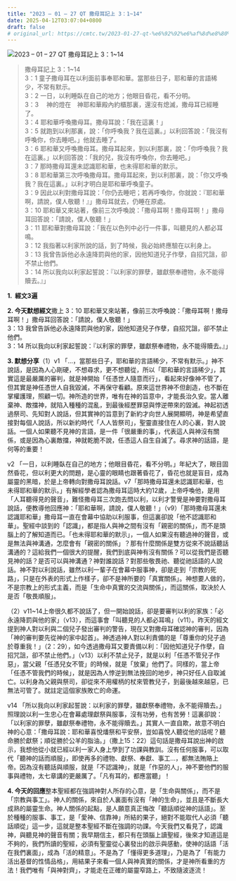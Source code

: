 ```yaml
---
title: "2023 – 01 – 27 QT 撒母耳記上 3：1~14"
date: 2025-04-12T03:07:04+0800
draft: false
# original_url: https://cmtc.tw/2023-01-27-qt-%e6%92%92%e6%af%8d%e8%80%b3%e8%a8%98%e4%b8%8a-3%ef%bc%9a114
---
```


![2023 – 01 – 27 QT  撒母耳記上 3：1~14](/images/qt.jpg  "2023 – 01 – 27 QT  撒母耳記上 3：1~14")

> 撒母耳記上 3：1~14  
> 3：1 童子撒母耳在以利面前事奉耶和華。當那些日子，耶和華的言語稀少，不常有默示。  
> 3：2 一日，以利睡臥在自己的地方；他眼目昏花，看不分明。  
> 3：3 　神的燈在　神耶和華殿內約櫃那裏，還沒有熄滅，撒母耳已經睡了。  
> 3：4 耶和華呼喚撒母耳。撒母耳說：「我在這裏！」  
> 3：5 就跑到以利那裏，說：「你呼喚我？我在這裏。」以利回答說：「我沒有呼喚你，你去睡吧。」他就去睡了。  
> 3：6 耶和華又呼喚撒母耳。撒母耳起來，到以利那裏，說：「你呼喚我？我在這裏。」以利回答說：「我的兒，我沒有呼喚你，你去睡吧。」  
> 3：7 那時撒母耳還未認識耶和華，也未得耶和華的默示。  
> 3：8 耶和華第三次呼喚撒母耳。撒母耳起來，到以利那裏，說：「你又呼喚我？我在這裏。」以利才明白是耶和華呼喚童子。  
> 3：9 因此以利對撒母耳說：「你仍去睡吧；若再呼喚你，你就說：『耶和華啊，請說，僕人敬聽！』」撒母耳就去，仍睡在原處。  
> 3：10 耶和華又來站著，像前三次呼喚說：「撒母耳啊！撒母耳啊！」撒母耳回答說：「請說，僕人敬聽！」  
> 3：11 耶和華對撒母耳說：「我在以色列中必行一件事，叫聽見的人都必耳鳴。  
> 3：12 我指著以利家所說的話，到了時候，我必始終應驗在以利身上。  
> 3：13 我曾告訴他必永遠降罰與他的家，因他知道兒子作孽，自招咒詛，卻不禁止他們。  
> 3：14 所以我向以利家起誓說：『以利家的罪孽，雖獻祭奉禮物，永不能得贖去。』」

**1.  經文3遍**

**2. 今天默想經文**撒上 3：10 耶和華又來站著，像前三次呼喚說：「撒母耳啊！撒母耳啊！」撒母耳回答說：「請說，僕人敬聽！」  
3：13 我曾告訴他必永遠降罰與他的家，因他知道兒子作孽，自招咒詛，卻不禁止他們。  
3：14 所以我向以利家起誓說：『以利家的罪孽，雖獻祭奉禮物，永不能得贖去。』」

**3. 默想分享**（1）v1 「…，當那些日子，耶和華的言語稀少，不常有默示。」神不說話，是因為人心剛硬，不想尋求，更不想聽從，所以「耶和華的言語稀少」，其實這是最嚴厲的審判，就是神開始「任憑世人隨意而行」，看起來好像神不管了，但其實是神任憑世人自我毀滅，不再保守看顧。原來這世界神不但創造，也不斷在掌權護理，照顧一切。神所造的世界，唯有在神的旨意中，才能長治久安。當人離棄神、敵擋神，就陷入種種的混亂，到最後經歷罪惡與悖逆帶來的毀滅。神起初透過祭司、先知對人說話，但其實神的旨意到了新約才向世人展開顯明，神是希望直接對每個人說話，所以新約時代「人人皆祭司」，聖靈直接住在人的心裏，對人說話。一個人如果聽不見神的言語，是一件「很嚴重的事」，代表這人與神沒有關係，或是因為心裏敵擋，神就乾脆不說，任憑這人自生自滅了。尋求神的話語，是何等的重要！

v2 「一日，以利睡臥在自己的地方；他眼目昏花，看不分明。」年紀大了，眼目固然昏花，但以利更大的問題，是心靈的眼睛也跟著昏花了，昏花也就是盲目，成為屬靈的黑暗，於是上帝轉向對撒母耳說話。v7「那時撒母耳還未認識耶和華，也未得耶和華的默示。」有解經學者認為撒母耳這時大約12歲，上帝呼喚他，是用「人耳聽得見的聲音」，難怪撒母耳三次跑去問以利，以利才警覺是神要對撒母耳說話，便教導他回應神：「耶和華啊，請說，僕人敬聽！」（v9）「那時撒母耳還未認識耶和華」撒母耳一直在會幕中協助以利服事，但這裏卻說「他不認識耶和華」。聖經中談到的「認識」，都是指人與神之間有沒有「親密的關係」，而不是頭腦上的了解知道而已。「也未得耶和華的默示」，一個人如果沒有聽過神的聲音，或是無法與神溝通，怎麼會有「親密的關係」？那有什麼關係是雙方從來不說話聽話溝通的？這給我們一個很大的提醒，我們到底與神有沒有關係？可以從我們是否聽見神的話？是否可以與神溝通？神對誰說話？對那些敬畏祂、聽從祂話語的人說話。神不對以利說話，雖然以利一輩子在會幕中服事神，卻是走到「宗教的死路」，只是在外表的形式上作樣子，卻不是神所要的「真實關係」。神想要人做的，不是宗教上的形式主義，而是「生命中真實的交流與關係」，而這關係，取決於人是否「敬畏順服」。

（2）v11~14上帝很久都不說話了，但一開始說話，卻是要審判以利的家族：「必永遠降罰與他的家」（v13），而這事會「叫聽見的人都必耳鳴」（v11）。昨天的經文提到神人對以利與二個兒子發出審判的警告，現在又對撒母耳確認神的審判，因為「神的審判要先從神的家中起首」。神透過神人對以利責備的是「尊重你的兒子過於尊重我！」（2：29），如今透過撒母耳又要責備以利：「因他知道兒子作孽，自招咒詛，卻不禁止他們。」（v13）以利不禁止兒子，就是以利「任憑不管兒子作惡」，當父親「任憑兒女不管」的時候，就是「放棄」他們了。同樣的，當上帝「任憑不管我們的時候」，就是因為人悖逆到無法挽回的地步，神只好任人自取滅亡。以利身為父親與祭司，卻從來不用權柄的杖來管教兒子，到最後越來越惡，已無法可管了。就註定這個家族敗亡的命運。

v14 「所以我向以利家起誓說：以利家的罪孽，雖獻祭奉禮物，永不能得贖去。」照理說以利一生忠心在會幕處理獻祭與服事，沒有功勞，也有苦勞！這裏卻說：「以利家的罪孽，雖獻祭奉禮物，永不能得贖去。」其實人一直自欺，故意不明白神的心意：「撒母耳說：耶和華喜悅燔祭和平安祭，豈如喜悅人聽從他的話呢？聽命勝於獻祭；順從勝於公羊的脂油。」（撒上15：22）這句話是撒母耳說出神的啟示，我想他從小就已經以利一家人身上學到了功課與教訓。沒有任何服事，可以取代「聽神的話而順服」，即使再多的禮物、獻祭、奉獻、事工…，都無法賄賂上帝。因為沒有聽話與順服，就是「不認識神」，就是「作惡的人」，神不要他們的服事與禮物，太七章講的更嚴厲了。「凡有耳的，都應當聽」！

**4. 今天的回應**整本聖經都在強調神對人所存的心意，是「生命與關係」，而不是「宗教與事工」。神人的關係，來自於人裏面有沒有「神的生命」，並且是不斷長大成熟的屬靈生命。神人關係的起點，是人願意真正悔改「聽話順從神的話語」。至於種種的服事、事工，是「愛神、信靠神」所結的果子，絕對不能取代人必須「聽話順從」這一步，這就是整本聖經不斷在強調的功課。今天我們又看見了，認識神，與聽見神的聲音有關；我早期信主，都只有在頭腦上讀聖經，後來才知道這是不夠的，我們所讀的聖經，必須有聖靈從心裏發出的啟示與感動，使神的話語「活在我們裏面」，成為「活的精意」。不是為了「懂得更多道理」，乃是為了「有能力活出基督的性情品格」，用結果子來看一個人與神真實的關係，才是神所看重的方法！我們唯有「與神對齊」，才能走在正確的屬靈窄路上，不致隨波逐流！